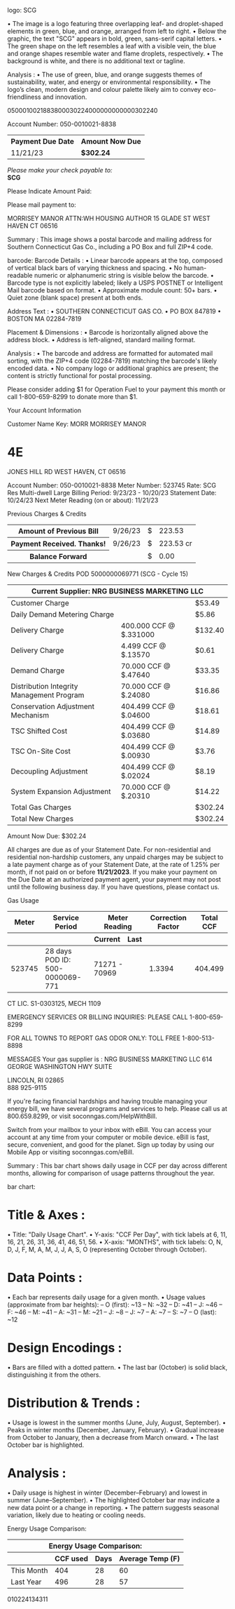 logo: SCG

• The image is a logo featuring three overlapping leaf- and droplet-shaped elements in green, blue, and orange, arranged from left to right.
• Below the graphic, the text "SCG" appears in bold, green, sans-serif capital letters.
• The green shape on the left resembles a leaf with a visible vein, the blue and orange shapes resemble water and flame droplets, respectively.
• The background is white, and there is no additional text or tagline.

Analysis :
• The use of green, blue, and orange suggests themes of sustainability, water, and energy or environmental responsibility.
• The logo’s clean, modern design and colour palette likely aim to convey eco-friendliness and innovation. <!-- figure, from page 0 (l=0.074,t=0.023,r=0.184,b=0.120), with ID f4855eb7-8458-416e-bd11-27db1d90b9c1 -->

0500010021883800030224000000000000302240 <!-- text, from page 0 (l=0.403,t=0.047,r=0.921,b=0.066), with ID 487da3ea-6776-40c5-8ea6-1a5976acf7c5 -->

Account Number: 050-0010021-8838 <!-- text, from page 0 (l=0.352,t=0.070,r=0.562,b=0.119), with ID 16d5f36d-e702-474c-aac0-676edfc056ad -->

<table>
  <tr>
    <th>Payment Due Date</th>
    <th>Amount Now Due</th>
  </tr>
  <tr>
    <td>11/21/23</td>
    <td><b>$302.24</b></td>
  </tr>
</table> <!-- table, from page 0 (l=0.565,t=0.070,r=0.931,b=0.119), with ID 7bbb9b6d-76a3-45e1-ac7b-b5b1930921fd -->

*Please make your check payable to:*  
**SCG** <!-- text, from page 0 (l=0.574,t=0.120,r=0.846,b=0.148), with ID 5b87c74a-7587-4202-b1d7-367de9125166 -->

Please Indicate Amount Paid:  <!-- text, from page 0 (l=0.575,t=0.146,r=0.931,b=0.176), with ID 620d405f-0266-481b-b6d3-6f4a9ff38288 -->

Please mail payment to: <!-- text, from page 0 (l=0.589,t=0.184,r=0.721,b=0.197), with ID 871c0e0e-a695-4a31-9494-1a8d5d0a602a -->

MORRISEY MANOR
ATTN:WH HOUSING AUTHOR
15 GLADE ST
WEST HAVEN CT 06516 <!-- text, from page 0 (l=0.103,t=0.207,r=0.317,b=0.258), with ID 017d9de5-8628-4bf4-9ffe-8d77535813e9 -->

Summary : This image shows a postal barcode and mailing address for Southern Connecticut Gas Co., including a PO Box and full ZIP+4 code.

barcode:
Barcode Details :
  • Linear barcode appears at the top, composed of vertical black bars of varying thickness and spacing.
  • No human-readable numeric or alphanumeric string is visible below the barcode.
  • Barcode type is not explicitly labeled; likely a USPS POSTNET or Intelligent Mail barcode based on format.
  • Approximate module count: 50+ bars.
  • Quiet zone (blank space) present at both ends.

Address Text :
  • SOUTHERN CONNECTICUT GAS CO.
  • PO BOX 847819
  • BOSTON MA 02284-7819

Placement & Dimensions :
  • Barcode is horizontally aligned above the address block.
  • Address is left-aligned, standard mailing format.

Analysis :
  • The barcode and address are formatted for automated mail sorting, with the ZIP+4 code (02284-7819) matching the barcode's likely encoded data.
  • No company logo or additional graphics are present; the content is strictly functional for postal processing. <!-- figure, from page 0 (l=0.588,t=0.204,r=0.927,b=0.264), with ID 49bf4ce3-64eb-4a34-894a-f08b88a597aa -->

Please consider adding $1 for Operation Fuel to your payment this month or call 1-800-659-8299 to donate more than $1. <!-- text, from page 0 (l=0.101,t=0.310,r=0.862,b=0.326), with ID 18f4da03-0a79-43e3-969c-8096e42c7ea2 -->

Your Account Information

Customer Name Key:  MORR
MORRISEY MANOR
# 4E
JONES HILL RD
WEST HAVEN, CT 06516

Account Number:  050-0010021-8838
Meter Number:  523745
Rate:  SCG Res Multi-dwell Large
Billing Period:  9/23/23 - 10/20/23
Statement Date:  10/24/23
Next Meter Reading (on or about):  11/21/23 <!-- text, from page 0 (l=0.103,t=0.336,r=0.635,b=0.423), with ID 03f9e8a1-1701-4c15-85b3-9249f5845263 -->

Previous Charges & Credits
<table><tr><th>Amount of Previous Bill</th><td>9/26/23</td><td>$</td><td>223.53</td></tr><tr><th>Payment Received. Thanks!</th><td>9/26/23</td><td>$</td><td>223.53 cr</td></tr><tr><th>Balance Forward</th><td></td><td>$</td><td>0.00</td></tr></table> <!-- table, from page 0 (l=0.104,t=0.449,r=0.727,b=0.500), with ID 33a6500d-8bd1-4e55-9dbe-1c9af9aa6097 -->

New Charges & Credits
POD 5000000069771 (SCG - Cycle 15)
<table><thead><tr><th colspan="3">Current Supplier: NRG BUSINESS MARKETING LLC</th></tr></thead><tbody><tr><td>Customer Charge</td><td></td><td>$53.49</td></tr><tr><td>Daily Demand Metering Charge</td><td></td><td>$5.86</td></tr><tr><td>Delivery Charge</td><td>400.000 CCF @ $.331000</td><td>$132.40</td></tr><tr><td>Delivery Charge</td><td>4.499 CCF @ $.13570</td><td>$0.61</td></tr><tr><td>Demand Charge</td><td>70.000 CCF @ $.47640</td><td>$33.35</td></tr><tr><td>Distribution Integrity Management Program</td><td>70.000 CCF @ $.24080</td><td>$16.86</td></tr><tr><td>Conservation Adjustment Mechanism</td><td>404.499 CCF @ $.04600</td><td>$18.61</td></tr><tr><td>TSC Shifted Cost</td><td>404.499 CCF @ $.03680</td><td>$14.89</td></tr><tr><td>TSC On-Site Cost</td><td>404.499 CCF @ $.00930</td><td>$3.76</td></tr><tr><td>Decoupling Adjustment</td><td>404.499 CCF @ $.02024</td><td>$8.19</td></tr><tr><td>System Expansion Adjustment</td><td>70.000 CCF @ $.20310</td><td>$14.22</td></tr><tr><td>Total Gas Charges</td><td></td><td>$302.24</td></tr><tr><td>Total New Charges</td><td></td><td>$302.24</td></tr></tbody></table>

Amount Now Due: $302.24 <!-- table, from page 0 (l=0.103,t=0.514,r=0.726,b=0.748), with ID a743db0a-7de4-448b-8f98-2acc3e86653f -->

All charges are due as of your Statement Date. For non-residential and residential non-hardship customers, any unpaid charges may be subject to a late payment charge as of your Statement Date, at the rate of 1.25% per month, if not paid on or before **11/21/2023**. If you make your payment on the Due Date at an authorized payment agent, your payment may not post until the following business day. If you have questions, please contact us. <!-- text, from page 0 (l=0.105,t=0.755,r=0.697,b=0.815), with ID 4e86750c-59b0-4f4e-9dd3-9536301d2d89 -->

Gas Usage
<table><thead><tr><th>Meter</th><th>Service Period</th><th colspan="2">Meter Reading</th><th>Correction Factor</th><th>Total CCF</th></tr><tr><th></th><th></th><th>Current</th><th>Last</th><th></th><th></th></tr></thead><tbody><tr><td>523745</td><td>28 days<br>POD ID: 500-0000069-771</td><td colspan="2">71271 - 70969</td><td>1.3394</td><td>404.499</td></tr></tbody></table> <!-- table, from page 0 (l=0.104,t=0.815,r=0.723,b=0.896), with ID cc1035db-ba9d-4f24-a4f2-551d411c3b5a -->

CT LIC. S1-0303125, MECH 1109

EMERGENCY SERVICES OR BILLING
INQUIRIES: PLEASE CALL 1-800-659-8299

FOR ALL TOWNS TO REPORT GAS
ODOR ONLY: TOLL FREE 1-800-513-8898 <!-- text, from page 0 (l=0.731,t=0.325,r=0.967,b=0.410), with ID 2231c4a3-8770-40ed-b156-c137fd6389a4 -->

MESSAGES
Your gas supplier is :
NRG BUSINESS MARKETING LLC
614 GEORGE WASHINGTON HWY SUITE <!-- text, from page 0 (l=0.732,t=0.414,r=0.964,b=0.467), with ID 23f7c312-ee2f-4203-b267-744d523ec156 -->

LINCOLN, RI 02865  
888 925-9115 <!-- text, from page 0 (l=0.732,t=0.468,r=0.845,b=0.494), with ID 737bdd4e-95f9-4e62-8c62-9fcd288af51b -->

If you're facing financial hardships and having trouble managing your energy bill, we have several programs and services to help. Please call us at 800.659.8299, or visit soconngas.com/HelpWithBill. <!-- text, from page 0 (l=0.732,t=0.499,r=0.963,b=0.551), with ID d6d78666-9c6a-4a08-8e40-fb7f407bcb4b -->

Switch from your mailbox to your inbox with eBill. You can access your account at any time from your computer or mobile device. eBill is fast, secure, convenient, and good for the planet. Sign up today by using our Mobile App or visiting soconngas.com/eBill. <!-- text, from page 0 (l=0.733,t=0.556,r=0.951,b=0.625), with ID 1ff26fcc-da8e-4256-b9c4-fd1b61fa05e8 -->

Summary : This bar chart shows daily usage in CCF per day across different months, allowing for comparison of usage patterns throughout the year.

bar chart:

# Title & Axes :
  • Title: "Daily Usage Chart".
  • Y-axis: "CCF Per Day", with tick labels at 6, 11, 16, 21, 26, 31, 36, 41, 46, 51, 56.
  • X-axis: "MONTHS", with tick labels: O, N, D, J, F, M, A, M, J, J, A, S, O (representing October through October).

# Data Points :
  • Each bar represents daily usage for a given month.
  • Usage values (approximate from bar heights):
    – O (first): ~13
    – N: ~32
    – D: ~41
    – J: ~46
    – F: ~46
    – M: ~41
    – A: ~31
    – M: ~21
    – J: ~8
    – J: ~7
    – A: ~7
    – S: ~7
    – O (last): ~12

# Design Encodings :
  • Bars are filled with a dotted pattern.
  • The last bar (October) is solid black, distinguishing it from the others.

# Distribution & Trends :
  • Usage is lowest in the summer months (June, July, August, September).
  • Peaks in winter months (December, January, February).
  • Gradual increase from October to January, then a decrease from March onward.
  • The last October bar is highlighted.

# Analysis :
  • Daily usage is highest in winter (December–February) and lowest in summer (June–September).
  • The highlighted October bar may indicate a new data point or a change in reporting.
  • The pattern suggests seasonal variation, likely due to heating or cooling needs. <!-- figure, from page 0 (l=0.733,t=0.630,r=0.965,b=0.799), with ID 5ea58dc1-af02-48be-a875-383a26b443bf -->

Energy Usage Comparison:
<table><thead><tr><th colspan="4">Energy Usage Comparison:</th></tr><tr><th></th><th>CCF used</th><th>Days</th><th>Average Temp (F)</th></tr></thead><tbody><tr><td>This Month</td><td>404</td><td>28</td><td>60</td></tr><tr><td>Last Year</td><td>496</td><td>28</td><td>57</td></tr></tbody></table> <!-- table, from page 0 (l=0.736,t=0.802,r=0.962,b=0.869), with ID acd1f9a7-bc65-4589-b20f-474eae8222b5 -->

010224134311 <!-- marginalia, from page 0 (l=0.673,t=0.969,r=0.741,b=0.981), with ID 7b0c820a-961b-4018-b583-ca9d5c1c495b -->